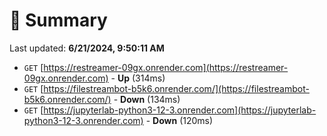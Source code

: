 # 📖 Summary
Last updated: **6/21/2024, 9:50:11 AM**

- `GET` [https://restreamer-09gx.onrender.com](https://restreamer-09gx.onrender.com) - **Up** (314ms)
- `GET` [https://filestreambot-b5k6.onrender.com/](https://filestreambot-b5k6.onrender.com/) - **Down** (134ms)
- `GET` [https://jupyterlab-python3-12-3.onrender.com](https://jupyterlab-python3-12-3.onrender.com) - **Down** (120ms)
